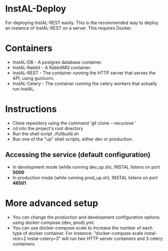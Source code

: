 # InstAL-Deploy
For deploying InstAL-REST easily. This is the recommended way to deploy an instance of InstAL-REST on a server. This requires Docker.

# Containers
* InstAL-DB - A postgres database container.
* InstAL-Rabbit - A RabbitMQ container.
* InstAL-REST - The container running the HTTP server that serves the API, using gunicorn.
* InstAL-Celery - The container running the celery workers that actually run InstAL.

# Instructions
* Clone repository using the command 'git clone --recursive <repoAddress>'
* cd into the project's root directory
* Run the shell script ./fullbuild.sh
* Run one of the "up" shell scripts, either dev or production.
  
## Accessing the service (default configuration)
* In development mode (while running dev_up.sh), INSTAL listens on port **5000**
* In production mode (while running prod_up.sh), INSTAL listens on port **46501**

# More advanced setup
* You can change the production and development configuration options using docker-compose.{dev, prod}.yml. 
* You can use docker-compose scale to increase the number of each type of docker container. For instance: "docker-compose scale instal-rest=2 instal-celery=3" will run two HTTP server containers and 3 celery containers.
